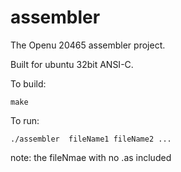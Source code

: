 # assembler
The Openu 20465 assembler project.

Built for ubuntu 32bit ANSI-C.

To build:

`make`

To run:

`./assembler  fileName1 fileName2 ...`

note: the fileNmae with no .as included 
